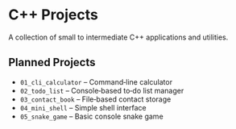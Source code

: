 # C++ Projects

A collection of small to intermediate C++ applications and utilities.

## Planned Projects

- `01_cli_calculator` – Command‐line calculator  
- `02_todo_list` – Console‐based to‐do list manager  
- `03_contact_book` – File‐based contact storage  
- `04_mini_shell` – Simple shell interface  
- `05_snake_game` – Basic console snake game
